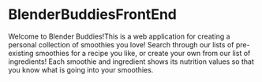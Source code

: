 # BlenderBuddiesFrontEnd


Welcome to Blender Buddies!This is a web application for creating a personal collection of smoothies you love! Search through our lists of pre-existing smoothies for a recipe you like, or create your own from our list of ingredients!  Each smoothie and ingredient shows its nutrition values so that you know what is going into your smoothies.
